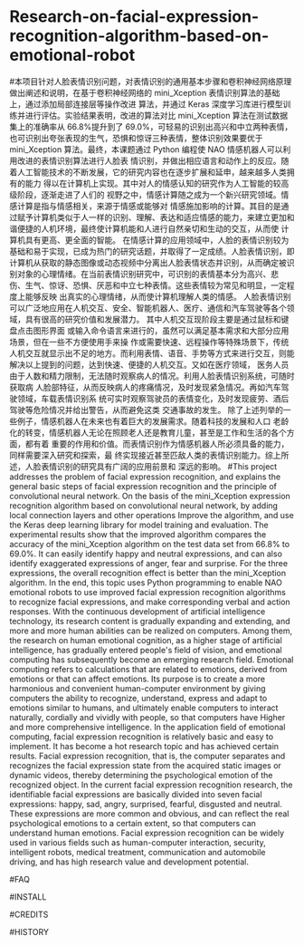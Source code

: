# Research-on-facial-expression-recognition-algorithm-based-on-emotional-robot
#本项目针对人脸表情识别问题，对表情识别的通用基本步骤和卷积神经网络原理做出阐述和说明，在基于卷积神经网络的 mini_Xception 表情识别算法的基础上，通过添加局部连接层等操作改进 算法，并通过 Keras 深度学习库进行模型训练并进行评估。实验结果表明，改进的算法对比 mini_Xception 算法在测试数据集上的准确率从 66.8%提升到了 69.0%，可轻易的识别出高兴和中立两种表情，也可识别出夸张表现的生气，恐惧和惊讶三种表情，整体识别效果要优于 mini_Xception 算法。最终，本课题通过 Python 编程使 NAO 情感机器人可以利用改进的表情识别算法进行人脸表 情识别，并做出相应语言和动作上的反应。随着人工智能技术的不断发展，它的研究内容也在逐步扩展和延申，越来越多人类拥有的能力 得以在计算机上实现。其中对人的情感认知的研究作为人工智能的较高级阶段，逐渐走进了人们的 视野之中，情感计算随之成为一个新兴研究领域。情感计算是指与情感相关，来源于情感或能够对 情感施加影响的计算。其目的是通过赋予计算机类似于人一样的识别、理解、表达和适应情感的能力，来建立更加和谐便捷的人机环境，最终使计算机能和人进行自然亲切和生动的交互，从而使 计算机具有更高、更全面的智能。 
在情感计算的应用领域中，人脸的表情识别较为基础和易于实现，已成为热门的研究话题，并取得了一定成绩。人脸表情识别，即计算机从获取的静态图像或动态视频中分离出人脸表情状态并识别，从而确定被识别对象的心理情绪。在当前表情识别研究中，可识别的表情基本分为高兴、悲 伤、生气、惊讶、恐惧、厌恶和中立七种表情。这些表情较为常见和明显，一定程度上能够反映 出真实的心理情绪，从而使计算机理解人类的情感。 人脸表情识别可以广泛地应用在人机交互、安全、智能机器人、医疗、通信和汽车驾驶等各个领域，具有很高的研究价值和发展潜力。
其中人机交互现阶段主要是通过鼠标和键盘点击图形界面 或输入命令语言来进行的，虽然可以满足基本需求和大部分应用场景，但在一些不方便使用手来操 作或需要快速、远程操作等特殊场景下，传统人机交互就显示出不足的地方。而利用表情、语音、手势等方式来进行交互，则能解决以上提到的问题，达到快速、便捷的人机交互。又如在医疗领域， 医务人员由于人数和精力限制，无法随时观察病人的情况。利用人脸表情识别系统，可随时获取病 人脸部特征，从而反映病人的疼痛情况，及时发现紧急情况。再如汽车驾驶领域，车载表情识别系 统可实时观察驾驶员的表情变化，及时发现疲劳、酒后驾驶等危险情况并给出警告，从而避免这类 交通事故的发生。 除了上述列举的一些例子，情感机器人在未来也有着巨大的发展需求。随着科技的发展和人口 老龄化的转变，情感机器人无论在照顾老人还是教育儿童，甚至是工作和生活的各个方面，都有着 重要的作用和价值。而表情识别作为情感机器人所必须具备的能力，同样需要深入研究和探索，最 终实现接近甚至匹敌人类的表情识别能力。综上所述，人脸表情识别的研究具有广阔的应用前景和 深远的影响。
#This project addresses the problem of facial expression recognition, and explains the general basic steps of facial expression recognition and the principle of convolutional neural network. On the basis of the mini_Xception expression recognition algorithm based on convolutional neural network, by adding local connection layers and other operations Improve the algorithm, and use the Keras deep learning library for model training and evaluation. The experimental results show that the improved algorithm compares the accuracy of the mini_Xception algorithm on the test data set from 66.8% to 69.0%. It can easily identify happy and neutral expressions, and can also identify exaggerated expressions of anger, fear and surprise. For the three expressions, the overall recognition effect is better than the mini_Xception algorithm. In the end, this topic uses Python programming to enable NAO emotional robots to use improved facial expression recognition algorithms to recognize facial expressions, and make corresponding verbal and action responses. With the continuous development of artificial intelligence technology, its research content is gradually expanding and extending, and more and more human abilities can be realized on computers. Among them, the research on human emotional cognition, as a higher stage of artificial intelligence, has gradually entered people's field of vision, and emotional computing has subsequently become an emerging research field. Emotional computing refers to calculations that are related to emotions, derived from emotions or that can affect emotions. Its purpose is to create a more harmonious and convenient human-computer environment by giving computers the ability to recognize, understand, express and adapt to emotions similar to humans, and ultimately enable computers to interact naturally, cordially and vividly with people, so that computers have Higher and more comprehensive intelligence.
In the application field of emotional computing, facial expression recognition is relatively basic and easy to implement. It has become a hot research topic and has achieved certain results. Facial expression recognition, that is, the computer separates and recognizes the facial expression state from the acquired static images or dynamic videos, thereby determining the psychological emotion of the recognized object. In the current facial expression recognition research, the identifiable facial expressions are basically divided into seven facial expressions: happy, sad, angry, surprised, fearful, disgusted and neutral. These expressions are more common and obvious, and can reflect the real psychological emotions to a certain extent, so that computers can understand human emotions. Facial expression recognition can be widely used in various fields such as human-computer interaction, security, intelligent robots, medical treatment, communication and automobile driving, and has high research value and development potential.



#FAQ



#INSTALL



#CREDITS



#HISTORY

